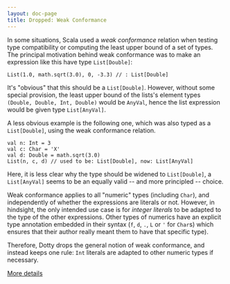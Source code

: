 ```yaml
---
layout: doc-page
title: Dropped: Weak Conformance
---
```


In some situations, Scala used a _weak conformance_ relation when
testing type compatibility or computing the least upper bound of a set
of types.  The principal motivation behind weak conformance was to
make an expression like this have type `List[Double]`:

    List(1.0, math.sqrt(3.0), 0, -3.3) // : List[Double]

It's "obvious" that this should be a `List[Double]`. However, without
some special provision, the least upper bound of the lists's element
types `(Double, Double, Int, Double)` would be `AnyVal`, hence the list
expression would be given type `List[AnyVal]`.

A less obvious example is the following one, which was also typed as a
`List[Double]`, using the weak conformance relation.

    val n: Int = 3
    val c: Char = 'X'
    val d: Double = math.sqrt(3.0)
    List(n, c, d) // used to be: List[Double], now: List[AnyVal]

Here, it is less clear why the type should be widened to
`List[Double]`, a `List[AnyVal]` seems to be an equally valid -- and
more principled -- choice.

Weak conformance applies to all "numeric" types (including `Char`), and
independently of whether the expressions are literals or not. However,
in hindsight, the only intended use case is for *integer literals* to
be adapted to the type of the other expressions. Other types of numerics
have an explicit type annotation embedded in their syntax (`f`, `d`,
`.`, `L` or `'` for `Char`s) which ensures that their author really
meant them to have that specific type).

Therefore, Dotty drops the general notion of weak conformance, and
instead keeps one rule: `Int` literals are adapted to other numeric
types if necessary.

[More details](weak-conformance-spec.md)
